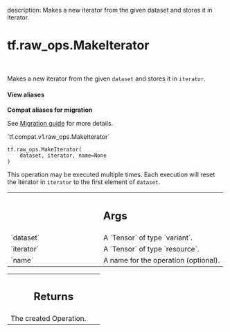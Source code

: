 description: Makes a new iterator from the given dataset and stores it in iterator.

<div itemscope itemtype="http://developers.google.com/ReferenceObject">
<meta itemprop="name" content="tf.raw_ops.MakeIterator" />
<meta itemprop="path" content="Stable" />
</div>

# tf.raw_ops.MakeIterator

<!-- Insert buttons and diff -->

<table class="tfo-notebook-buttons tfo-api nocontent" align="left">

</table>



Makes a new iterator from the given `dataset` and stores it in `iterator`.

<section class="expandable">
  <h4 class="showalways">View aliases</h4>
  <p>
<b>Compat aliases for migration</b>
<p>See
<a href="https://www.tensorflow.org/guide/migrate">Migration guide</a> for
more details.</p>
<p>`tf.compat.v1.raw_ops.MakeIterator`</p>
</p>
</section>

<pre class="devsite-click-to-copy prettyprint lang-py tfo-signature-link">
<code>tf.raw_ops.MakeIterator(
    dataset, iterator, name=None
)
</code></pre>



<!-- Placeholder for "Used in" -->

This operation may be executed multiple times. Each execution will reset the
iterator in `iterator` to the first element of `dataset`.

<!-- Tabular view -->
 <table class="responsive fixed orange">
<colgroup><col width="214px"><col></colgroup>
<tr><th colspan="2"><h2 class="add-link">Args</h2></th></tr>

<tr>
<td>
`dataset`
</td>
<td>
A `Tensor` of type `variant`.
</td>
</tr><tr>
<td>
`iterator`
</td>
<td>
A `Tensor` of type `resource`.
</td>
</tr><tr>
<td>
`name`
</td>
<td>
A name for the operation (optional).
</td>
</tr>
</table>



<!-- Tabular view -->
 <table class="responsive fixed orange">
<colgroup><col width="214px"><col></colgroup>
<tr><th colspan="2"><h2 class="add-link">Returns</h2></th></tr>
<tr class="alt">
<td colspan="2">
The created Operation.
</td>
</tr>

</table>

